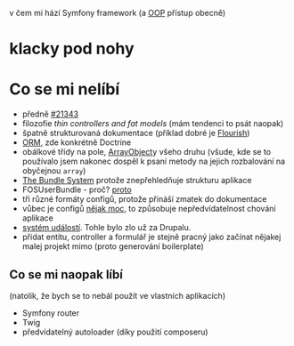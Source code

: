 v čem mi hází Symfony framework (a [OOP](https://en.wikipedia.org/wiki/Object-oriented_programming) přístup obecně)

# klacky pod nohy

# Co se mi nelíbí

- předně [#21343](https://github.com/symfony/symfony/issues/21343)
- filozofie *thin controllers and fat models* (mám tendenci to psát naopak)
- špatně strukturovaná dokumentace (příklad dobré je [Flourish](http://flourishlib.com/docs/HowDoI))
- [ORM](https://en.wikipedia.org/wiki/Object-relational_mapping), zde konkrétně Doctrine
- obálkové třídy na pole, [ArrayObject](http://php.net/manual/en/class.arrayobject.php)y všeho druhu (všude, kde se to používalo jsem nakonec dospěl k psaní metody na jejich rozbalování na obyčejnou `array`)
- [The Bundle System](https://symfony.com/doc/current/bundles.html) protože znepřehledňuje strukturu aplikace
- FOSUserBundle - proč? [proto](https://jolicode.com/blog/do-not-use-fosuserbundle)
- tři různé formáty configů, protože přináší zmatek do dokumentace
- vůbec je configů [nějak moc](https://github.com/severak/klacky-pod-nohy/blob/master/1aizha.jpg), to způsobuje nepředvídatelnost chování aplikace
- [systém událostí](http://symfony.com/doc/current/event_dispatcher.html). Tohle bylo zlo už za Drupalu.
- přidat entitu, controller a formulář je stejně pracný jako začínat nějakej malej projekt mimo (proto generování boilerplate)

## Co se mi naopak líbí

(natolik, že bych se to nebál použít ve vlastních aplikacích)

- Symfony router
- Twig
- předvídatelný autoloader (díky použití composeru)

